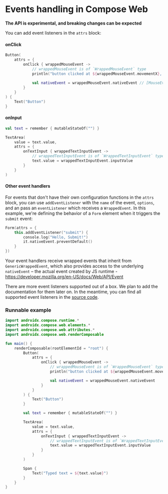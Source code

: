 # Events handling in Compose Web

**The API is experimental, and breaking changes can be expected**

You can add event listeners in the `attrs` block:

#### onClick
``` kotlin
Button(
    attrs = {
        onClick { wrappedMouseEvent -> 
            // wrappedMouseEvent is of `WrappedMouseEvent` type    
            println("button clicked at ${wrappedMouseEvent.movementX}, ${wrappedMouseEvent.movementY}")
            
            val nativeEvent = wrappedMouseEvent.nativeEvent // [MouseEvent](https://developer.mozilla.org/en/docs/Web/API/MouseEvent)
        }
    }
) {
    Text("Button")
}
```

#### onInput
``` kotlin
val text = remember { mutableStateOf("") }

TextArea(
    value = text.value,
    attrs = {
        onTextInput { wrappedTextInputEvent ->
            // wrappedTextInputEvent is of `WrappedTextInputEvent` type
            text.value = wrappedTextInputEvent.inputValue
        }
    }
)
```


#### Other event handlers

For events that don't have their own configuration functions in the `attrs` block, you can use `addEventListener` with the `name` of the event, `options`, and an pass an `eventListener` which receives a `WrappedEvent`. In this example, we're defining the behavior of a `Form` element when it triggers the `submit` event:

``` kotlin
Form(attrs = {
    this.addEventListener("submit") {
        console.log("Hello, Submit!")
        it.nativeEvent.preventDefault()
    }
})
```

Your event handlers receive wrapped events that inherit from `GenericWrappedEvent`, which also provides access to the underlying `nativeEvent` – the actual event created by JS runtime -
https://developer.mozilla.org/en-US/docs/Web/API/Event


There are more event listeners supported out of a box. We plan to add the documentation for them later on. In the meantime, you can find all supported event listeners in the [source code](https://github.com/JetBrains/androidx/blob/compose-web-main/compose/web/src/jsMain/kotlin/androidx/compose/web/attributes/EventsListenerBuilder.kt).


### Runnable example

```kotlin
import androidx.compose.runtime.*
import androidx.compose.web.elements.*
import androidx.compose.web.attributes.*
import androidx.compose.web.renderComposable

fun main() {
    renderComposable(rootElementId = "root") {
        Button(
            attrs = {
                onClick { wrappedMouseEvent ->
                    // wrappedMouseEvent is of `WrappedMouseEvent` type
                    println("button clicked at ${wrappedMouseEvent.movementX}, ${wrappedMouseEvent.movementY}")

                    val nativeEvent = wrappedMouseEvent.nativeEvent
                }
            }
        ) {
            Text("Button")
        }

        val text = remember { mutableStateOf("") }

        TextArea(
            value = text.value,
            attrs = {
                onTextInput { wrappedTextInputEvent ->
                    // wrappedTextInputEvent is of `WrappedTextInputEvent` type
                    text.value = wrappedTextInputEvent.inputValue
                }
            }
        )

        Span {
            Text("Typed text = ${text.value}")
        }
    }
}
```
